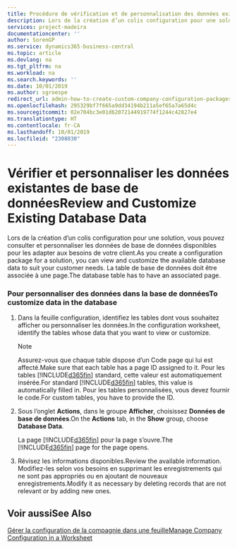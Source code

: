 ```yaml
---
title: Procédure de vérification et de personnalisation des données existantes de base de données | Microsoft Docs
description: Lors de la création d’un colis configuration pour une solution, vous pouvez consulter et personnaliser les données de base de données disponibles pour les adapter aux besoins de votre client. La table de base de données doit être associée à une page.
services: project-madeira
documentationcenter: ''
author: SorenGP
ms.service: dynamics365-business-central
ms.topic: article
ms.devlang: na
ms.tgt_pltfrm: na
ms.workload: na
ms.search.keywords: ''
ms.date: 10/01/2019
ms.author: sgroespe
redirect_url: admin-how-to-create-custom-company-configuration-packages
ms.openlocfilehash: 295329bf7f665a9dd34194b211a5ef65a7a65d4c
ms.sourcegitcommit: 02e704bc3e01d62072144919774f1244c42827e4
ms.translationtype: HT
ms.contentlocale: fr-CA
ms.lasthandoff: 10/01/2019
ms.locfileid: "2308030"
---
```

# <a name="review-and-customize-existing-database-data"></a><span data-ttu-id="4ef08-104">Vérifier et personnaliser les données existantes de base de données</span><span class="sxs-lookup"><span data-stu-id="4ef08-104">Review and Customize Existing Database Data</span></span>
<span data-ttu-id="4ef08-105">Lors de la création d’un colis configuration pour une solution, vous pouvez consulter et personnaliser les données de base de données disponibles pour les adapter aux besoins de votre client.</span><span class="sxs-lookup"><span data-stu-id="4ef08-105">As you create a configuration package for a solution, you can view and customize the available database data to suit your customer needs.</span></span> <span data-ttu-id="4ef08-106">La table de base de données doit être associée à une page.</span><span class="sxs-lookup"><span data-stu-id="4ef08-106">The database table has to have an associated page.</span></span>  

### <a name="to-customize-data-in-the-database"></a><span data-ttu-id="4ef08-107">Pour personnaliser des données dans la base de données</span><span class="sxs-lookup"><span data-stu-id="4ef08-107">To customize data in the database</span></span>  

1.  <span data-ttu-id="4ef08-108">Dans la feuille configuration, identifiez les tables dont vous souhaitez afficher ou personnaliser les données.</span><span class="sxs-lookup"><span data-stu-id="4ef08-108">In the configuration worksheet, identify the tables whose data that you want to view or customize.</span></span>  

    > [!NOTE]  
    >  <span data-ttu-id="4ef08-109">Assurez-vous que chaque table dispose d’un Code page qui lui est affecté.</span><span class="sxs-lookup"><span data-stu-id="4ef08-109">Make sure that each table has a page ID assigned to it.</span></span> <span data-ttu-id="4ef08-110">Pour les tables [!INCLUDE[d365fin](includes/d365fin_md.md)] standard, cette valeur est automatiquement insérée.</span><span class="sxs-lookup"><span data-stu-id="4ef08-110">For standard [!INCLUDE[d365fin](includes/d365fin_md.md)] tables, this value is automatically filled in.</span></span> <span data-ttu-id="4ef08-111">Pour les tables personnalisées, vous devez fournir le code.</span><span class="sxs-lookup"><span data-stu-id="4ef08-111">For custom tables, you have to provide the ID.</span></span>  

2.  <span data-ttu-id="4ef08-112">Sous l’onglet **Actions**, dans le groupe **Afficher**, choisissez **Données de base de données**.</span><span class="sxs-lookup"><span data-stu-id="4ef08-112">On the **Actions** tab, in the **Show** group, choose **Database Data**.</span></span>  

     <span data-ttu-id="4ef08-113">La page [!INCLUDE[d365fin](includes/d365fin_md.md)] pour la page s’ouvre.</span><span class="sxs-lookup"><span data-stu-id="4ef08-113">The [!INCLUDE[d365fin](includes/d365fin_md.md)] page for the page opens.</span></span>  

3.  <span data-ttu-id="4ef08-114">Révisez les informations disponibles.</span><span class="sxs-lookup"><span data-stu-id="4ef08-114">Review the available information.</span></span> <span data-ttu-id="4ef08-115">Modifiez-les selon vos besoins en supprimant les enregistrements qui ne sont pas appropriés ou en ajoutant de nouveaux enregistrements.</span><span class="sxs-lookup"><span data-stu-id="4ef08-115">Modify it as necessary by deleting records that are not relevant or by adding new ones.</span></span>  

## <a name="see-also"></a><span data-ttu-id="4ef08-116">Voir aussi</span><span class="sxs-lookup"><span data-stu-id="4ef08-116">See Also</span></span>  
 [<span data-ttu-id="4ef08-117">Gérer la configuration de la compagnie dans une feuille</span><span class="sxs-lookup"><span data-stu-id="4ef08-117">Manage Company Configuration in a Worksheet</span></span>](admin-how-to-manage-company-configuration-in-a-worksheet.md)
